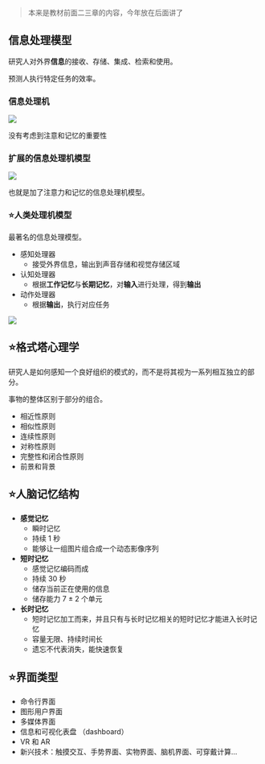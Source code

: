 > 本来是教材前面二三章的内容，今年放在后面讲了

## 信息处理模型

研究人对外界**信息**的接收、存储、集成、检索和使用。

预测人执行特定任务的效率。

### 信息处理机

![](https://runzblog.oss-cn-hangzhou.aliyuncs.com/postimg/202501011334614.png)

没有考虑到注意和记忆的重要性

### 扩展的信息处理机模型

![](https://runzblog.oss-cn-hangzhou.aliyuncs.com/postimg/202501011334097.png)

也就是加了注意力和记忆的信息处理机模型。

### ⭐人类处理机模型

最著名的信息处理模型。

- 感知处理器
	- 接受外界信息，输出到声音存储和视觉存储区域
- 认知处理器
	- 根据**工作记忆**与**长期记忆**，对**输入**进行处理，得到**输出**
- 动作处理器
	- 根据**输出**，执行对应任务

![](https://runzblog.oss-cn-hangzhou.aliyuncs.com/postimg/202501011338020.png)

## ⭐格式塔心理学

研究人是如何感知一个良好组织的模式的，而不是将其视为一系列相互独立的部分。

事物的整体区别于部分的组合。

- 相近性原则
- 相似性原则
- 连续性原则
- 对称性原则
- 完整性和闭合性原则
- 前景和背景

## ⭐人脑记忆结构

- **感觉记忆**
	- 瞬时记忆
	- 持续 1 秒
	- 能够让一组图片组合成一个动态影像序列
- **短时记忆**
	- 感觉记忆编码而成
	- 持续 30 秒
	- 储存当前正在使用的信息
	- 储存能力 7 ± 2 个单元
- **长时记忆**
	- 短时记忆加工而来，并且只有与长时记忆相关的短时记忆才能进入长时记忆
	- 容量无限、持续时间长
	- 遗忘不代表消失，能快速恢复

## ⭐界面类型

- 命令行界面
- 图形用户界面
- 多媒体界面
- 信息和可视化表盘 （dashboard）
- VR 和 AR
- 新兴技术：触摸交互、手势界面、实物界面、脑机界面、可穿戴计算...